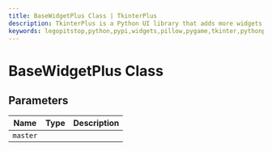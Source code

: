 ```yaml
---
title: BaseWidgetPlus Class | TkinterPlus
description: TkinterPlus is a Python UI library that adds more widgets to Tkinter
keywords: legopitstop,python,pypi,widgets,pillow,pygame,tkinter,pythonpackage
---
```


# BaseWidgetPlus Class

## Parameters

| Name     | Type | Description |
| -------- | ---- | ----------- |
| `master` |      |             |
